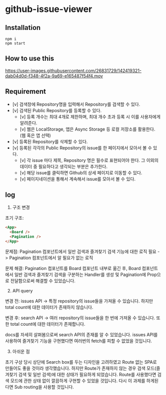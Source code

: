 # github-issue-viewer

## Installation

```
npm i
npm start
```

## How to use this

https://user-images.githubusercontent.com/26831729/142419321-dab04d0d-f348-4f2a-9a69-e165487f54f4.mov

## Requirement

- [v] 검색창에 Repository명을 입력해서 Repository를 검색할 수 있다.
- [v] 검색된 Public Repository를 등록할 수 있다.
  - [v] 등록 개수는 최대 4개로 제한하며, 최대 개수 초과 등록 시 이를 사용자에게 알려준다.
  - [v] 웹은 LocalStorage, 앱은 Async Storage 등 로컬 저장소를 활용한다. (웹 혹은 앱 선택)
- [v] 등록된 Repository를 삭제할 수 있다.
- [v] 등록된 각각의 Public Repository의 issue를 한 페이지에서 모아서 볼 수 있다.
  - [v] 각 issue 마다 제목, Repository 명은 필수로 표현되어야 한다. 그 이외의 데이터 중 필요하다고 생각되는 부분은 추가한다.
  - [v] 해당 issue를 클릭하면 Github의 상세 페이지로 이동할 수 있다.
  - [v] 페이지네이션을 통해서 계속해서 issue를 모아서 볼 수 있다.

## log

1. 구조 변경

초기 구조:
```html
<App>
  <Board />
  <Pagination />
</App>
```

문제점: Pagination 컴포넌트에서 일반 검색과 즐겨찾기 검색 기능에 대한 로직 필요 -> Pagination 컴포넌트에서 알 필요가 없는 로직

문제 해결: Pagination 컴포넌트를 Board 컴포넌트 내부로 옮긴 후, Board 컴포넌트에서 일반 검색과 즐겨찾기 검색을 구분하는 Handler를 생성 및 Pagination에 Prop으로 전달함으로써 해결할 수 있었습니다.

2. API query

변경 전: issues API -> 특정 repository의 issue들을 가져올 수 있습니다. 하지만 total count에 대한 데이터가 존재하지 않습니다.

변경 후: search API -> 여러 repository의 issue들을 한 번에 가져올 수 있습니다. 또한 total count에 대한 데이터가 존재합니다.

docs를 자세히 살펴봄으로써 search API의 존재를 알 수 있었습니다. issues API를 사용하여 즐겨찾기 기능을 구현했다면 여러번의 fetch를 피할 수 없었을 것입니다.

3. 아쉬운 점

초기 구상 당시 상단에 Search box를 두는 디자인을 고려하였고 Route 없는 SPA로 만들어도 좋을 것이라 생각했습니다. 하지만 Route가 존재하지 않는 경우 검색 모드(즐겨찾기 검색 및 일반 검색)에 대한 상태가 필요하게 되었습니다. Route를 사용했다면 검색 모드에 관한 상태 없이 깔끔하게 구현할 수 있었을 것입니다. 다시 이 과제를 하게된다면 Sub routing을 사용할 것입니다.
